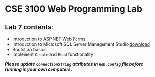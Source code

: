 # CSE 3100 Web Programming Lab

## Lab 7 contents:
- Introduction to ASP.NET Web Forms
- Introduction to Microsoft SQL Server Management Studio [download](https://learn.microsoft.com/en-us/sql/ssms/download-sql-server-management-studio-ssms?view=sql-server-ver16#download-ssms)
- Bootstrap basics
- Implement `Create` and `Read` functionality  


***Please update `connectionString` attributes in `Web.config` file before running in your own computers.***
